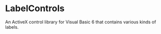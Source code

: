 # LabelControls
An ActiveX control library for Visual Basic 6 that contains various kinds of labels.
